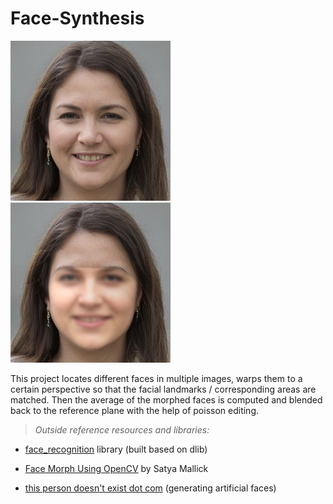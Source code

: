 # Face-Synthesis
![Ref](./ref/ref.jpeg)
![Thumbnail](thumbnail.jpg)

This project locates different faces in multiple images, warps them to a certain perspective so that the facial landmarks / corresponding areas are matched. Then the average of the morphed faces is computed and blended back to the reference plane with the help of poisson editing.

> *Outside reference resources and libraries:*


- [face_recognition][1] library (built based on dlib)

- [Face Morph Using OpenCV][2] by Satya Mallick

- [this person doesn't exist dot com][3] (generating artificial faces)


[1]: https://github.com/ageitgey/face_recognition "face_recognition"
[2]: https://www.learnopencv.com/face-morph-using-opencv-cpp-python 
[3]: https://thispersondoesnotexist.com/